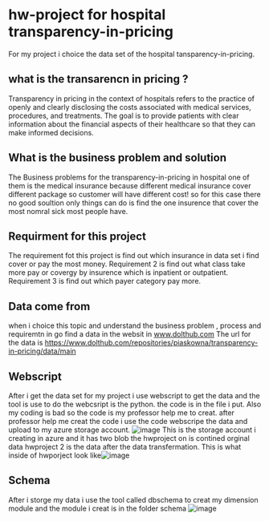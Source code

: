 # hw-project for hospital transparency-in-pricing
For my project i choice the data set of the hospital tansparency-in-pricing.
## what is the transarencn in pricing ?
Transparency in pricing in the context of hospitals refers to the practice of openly and clearly disclosing the costs associated with medical services, procedures, and treatments. The goal is to provide patients with clear information about the financial aspects of their healthcare so that they can make informed decisions.
## What is the business problem and solution
The Business problems for the transparency-in-pricing in hospital one of them is the medical insurance because different medical insurance cover different package so customer will have different cost!
so for this case there no good soultion only things can do is find the one insurence that cover the most nomral sick most people have.
## Requirment for this project
The requirement fot this project is find out which insurance in data set i find cover or pay the most money.
Requirement 2 is find out what class take more pay or covergy by insurence which is inpatient or outpatient.
Requirement 3 is find out which payer category pay more.
## Data come from
when i choice this topic and understand the business problem , process and requiremtn in go find a data in the websit in www.dolthub.com The url for the data is https://www.dolthub.com/repositories/piaskowna/transparency-in-pricing/data/main
## Webscript
After i get the data set for my project i use webscript to get the data and the tool is use to do the webcsript is the python. the code is in the file i put. Also my coding is bad so the code is my professor help me to creat. after professor help me creat the code i use the code webscripe the data and upload to my azure storage account.
![image](https://github.com/fuleichencis2300/hw-project/assets/121892294/103fae05-d82c-4732-bd25-ef503c669132)
This is the storage account i creating in azure and it has two blob the hwproject on is contined orginal data hwproject 2 is the data after the data transfermation.
This is what inside of hwporject look like![image](https://github.com/fuleichencis2300/hw-project/assets/121892294/7d000ffa-3b89-46c4-9ec1-58e1213d1702)

## Schema
After i storge my data i use the tool called dbschema to creat my dimension module and the module i creat is in the folder schema
![image](https://github.com/fuleichencis2300/hw-project/assets/121892294/787c8121-e004-49c0-941e-4c1863de0cca)
